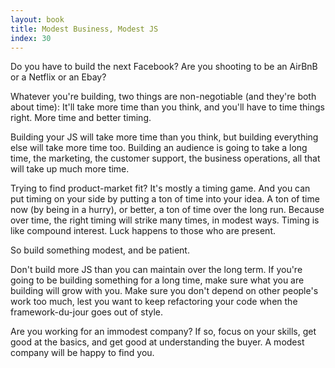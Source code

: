 ```yaml
---
layout: book
title: Modest Business, Modest JS
index: 30
---
```


Do you have to build the next Facebook? Are you shooting to be an AirBnB or a Netflix or an Ebay?

Whatever you're building, two things are non-negotiable (and they're both about time): It'll take more time than you think, and you'll have to time things right. More time and better timing.

Building your JS will take more time than you think, but building everything else will take more time too. Building an audience is going to take a long time, the marketing, the customer support, the business operations, all that will take up much more time.

Trying to find product-market fit? It's mostly a timing game. And you can put timing on your side by putting a ton of time into your idea. A ton of time now (by being in a hurry), or better, a ton of time over the long run. Because over time, the right timing will strike many times, in modest ways. Timing is like compound interest. Luck happens to those who are present.

So build something modest, and be patient.

Don't build more JS than you can maintain over the long term. If you're going to be building something for a long time, make sure what you are building will grow with you. Make sure you don't depend on other people's work too much, lest you want to keep refactoring your code when the framework-du-jour goes out of style.

Are you working for an immodest company? If so, focus on your skills, get good at the basics, and get good at understanding the buyer. A modest company will be happy to find you.
